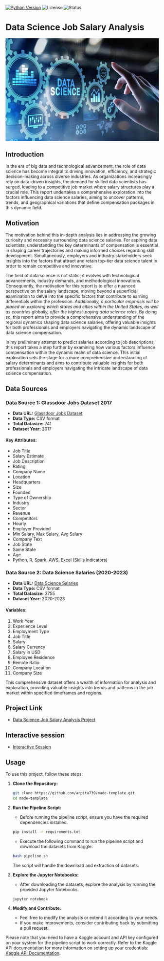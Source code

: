 [![Python Version](https://img.shields.io/badge/Python-3.11%2B-blue)](https://www.python.org/downloads/release/python-3110/)
![License](https://img.shields.io/badge/License-MIT-green)
![Status](https://img.shields.io/badge/Status-In%20Progress-yellow)

# Data Science Job Salary Analysis
![Data Science](Data-Science-Studium.jpeg)

## Introduction

In the era of big data and technological advancement, the role of data science has become integral to driving innovation, efficiency, and strategic decision-making across diverse industries. As organizations increasingly rely on data-driven insights, the demand for skilled data scientists has surged, leading to a competitive job market where salary structures play a crucial role. This report undertakes a comprehensive exploration into the factors influencing data science salaries, aiming to uncover patterns, trends, and geographical variations that define compensation packages in this dynamic field.

## Motivation

The motivation behind this in-depth analysis lies in addressing the growing curiosity and necessity surrounding data science salaries. For aspiring data scientists, understanding the key determinants of compensation is essential in shaping career trajectories and making informed choices regarding skill development. Simultaneously, employers and industry stakeholders seek insights into the factors that attract and retain top-tier data science talent in order to remain competitive and innovative.

The field of data science is not static; it evolves with technological advancements, industry demands, and methodological innovations. Consequently, the motivation for this report is to offer a nuanced perspective on the salary landscape, moving beyond a superficial examination to delve into the specific factors that contribute to earning differentials within the profession. *Additionally, a particular emphasis will be placed on exploring which states and cities within the United States, as well as countries globally, offer the highest-paying data science roles*. By doing so, this report aims to provide a comprehensive understanding of the regional dynamics shaping data science salaries, offering valuable insights for both professionals and employers navigating the dynamic landscape of data science compensation.

In my preliminary attempt to predict salaries according to job descriptions, this report takes a step further by examining how various factors influence compensation within the dynamic realm of data science. This initial exploration sets the stage for a more comprehensive understanding of salary determinants and aims to contribute valuable insights for both professionals and employers navigating the intricate landscape of data science compensation.

## Data Sources

### Data Source 1: Glassdoor Jobs Dataset 2017

- **Data URL:** [Glassdoor Jobs Dataset](https://www.kaggle.com/datasets/thedevastator/jobs-dataset-from-glassdoor/)
- **Data Type:** CSV format
- **Total Datasize:** 741
- **Dataset Year:** 2017

#### Key Attributes:
- Job Title
- Salary Estimate
- Job Description
- Rating
- Company Name
- Location
- Headquarters
- Size
- Founded
- Type of Ownership
- Industry
- Sector
- Revenue
- Competitors
- Hourly
- Employer Provided
- Min Salary, Max Salary, Avg Salary
- Company Text
- Job State
- Same State
- Age
- Python, R, Spark, AWS, Excel (Skills Indicators)

### Data Source 2: Data Science Salaries (2020-2023)

- **Data URL:** [Data Science Salaries](https://www.kaggle.com/datasets/arnabchaki/data-science-salaries-2023)
- **Data Type:** CSV format
- **Total Datasize:** 3755
- **Dataset Year:** 2020-2023

#### Variables:
1. Work Year
2. Experience Level
3. Employment Type
4. Job Title
5. Salary
6. Salary Currency
7. Salary in USD
8. Employee Residence
9. Remote Ratio
10. Company Location
11. Company Size

This comprehensive dataset offers a wealth of information for analysis and exploration, providing valuable insights into trends and patterns in the job market within specified timeframes and regions.

## Project Link

- [Data Science Job Salary Analysis Project](https://github.com/arpita739/made-template/blob/main/project/report.ipynb)

## Interactive session

- [Interactive Session](https://arpita739.github.io/made-template/project/report.html)


## Usage

To use this project, follow these steps:

1. **Clone the Repository:**
   ```bash
   git clone https://github.com/arpita739/made-template.git
   cd made-template
   ```

2. **Run the Pipeline Script:**
   - Before running the pipeline script, ensure you have the required dependencies installed.
   ```bash
   pip install -r requirements.txt
   ```

   - Execute the following command to run the pipeline script and download the datasets from Kaggle.
   ```bash
   bash pipeline.sh
   ```

   The script will handle the download and extraction of datasets.

3. **Explore the Jupyter Notebooks:**
   - After downloading the datasets, explore the analysis by running the provided Jupyter Notebooks.
   ```bash
   jupyter notebook
   ```

4. **Modify and Contribute:**
   - Feel free to modify the analysis or extend it according to your needs.
   - If you make improvements, consider contributing back by submitting a pull request.

Please note that you need to have a Kaggle account and API key configured on your system for the pipeline script to work correctly. Refer to the Kaggle API documentation for more information on setting up your credentials: [Kaggle API Documentation](https://www.kaggle.com/docs/api).


